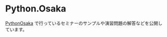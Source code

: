 # Python.Osaka

[PythonOsaka](https://scrapbox.io/PythonOsaka/) で行っているセミナーのサンプルや演習問題の解答などを公開しています。


